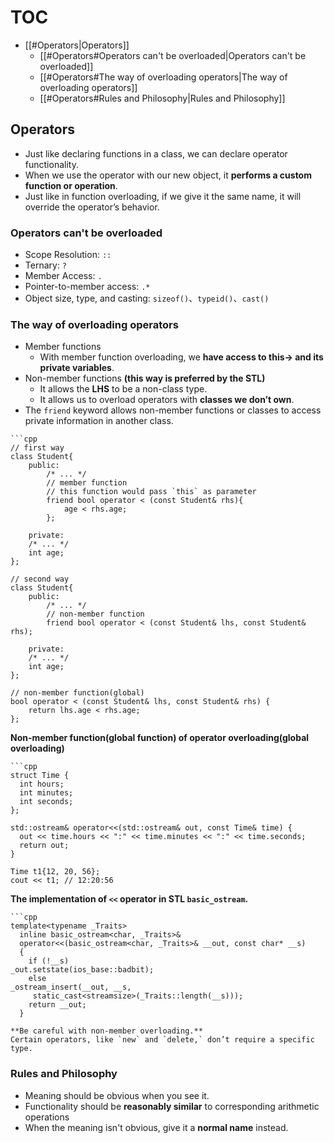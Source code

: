 # TOC
- [[#Operators|Operators]]
	- [[#Operators#Operators can't be overloaded|Operators can't be overloaded]]
	- [[#Operators#The way of overloading operators|The way of overloading operators]]
	- [[#Operators#Rules and Philosophy|Rules and Philosophy]]

## Operators

- Just like declaring functions in a class, we can declare operator functionality.
- When we use the operator with our new object, it **performs a custom function or operation**.
- Just like in function overloading, if we give it the same name, it will override the operator’s behavior.

### Operators can't be overloaded
- Scope Resolution: `::`
- Ternary: `?`
- Member Access: `.`
- Pointer-to-member access: `.*`
- Object size, type, and casting: `sizeof()`、`typeid()`、`cast()`

### The way of overloading operators
- Member functions
	- With member function overloading, we **have access to this-> and its private variables**.
- Non-member functions **(this way is preferred by the STL)**
	- It allows the **LHS** to be a non-class type.
	- It allows us to overload operators with **classes we don’t own**.
- The `friend` keyword allows non-member functions or classes to access private information in another class.

```ad-example
```cpp
// first way
class Student{
	public:
		/* ... */
		// member function
		// this function would pass `this` as parameter
		friend bool operator < (const Student& rhs){
			age < rhs.age;
		};

	private:
	/* ... */
	int age;
};

// second way
class Student{
	public:
		/* ... */
		// non-member function
		friend bool operator < (const Student& lhs, const Student& rhs);

	private:
	/* ... */
	int age;
};

// non-member function(global)
bool operator < (const Student& lhs, const Student& rhs) {
	return lhs.age < rhs.age;
};
```

**Non-member function(global function) of operator overloading(global overloading)**

```ad-example
```cpp
struct Time {
  int hours;
  int minutes;
  int seconds;
};

std::ostream& operator<<(std::ostream& out, const Time& time) {
  out << time.hours << ":" << time.minutes << ":" << time.seconds;
  return out;
}

Time t1{12, 20, 56};
cout << t1; // 12:20:56
```

**The implementation of `<<` operator in STL `basic_ostream`.**

```ad-example
```cpp
template<typename _Traits>
  inline basic_ostream<char, _Traits>&
  operator<<(basic_ostream<char, _Traits>& __out, const char* __s)
  {
    if (!__s)
_out.setstate(ios_base::badbit);
    else
_ostream_insert(__out, __s,
	 static_cast<streamsize>(_Traits::length(__s)));
    return __out;
  }
```

```ad-warning
**Be careful with non-member overloading.**
Certain operators, like `new` and `delete,` don’t require a specific type.
```

### Rules and Philosophy

- Meaning should be obvious when you see it.
- Functionality should be **reasonably similar** to corresponding arithmetic operations
- When the meaning isn't obvious, give it a **normal name** instead.


